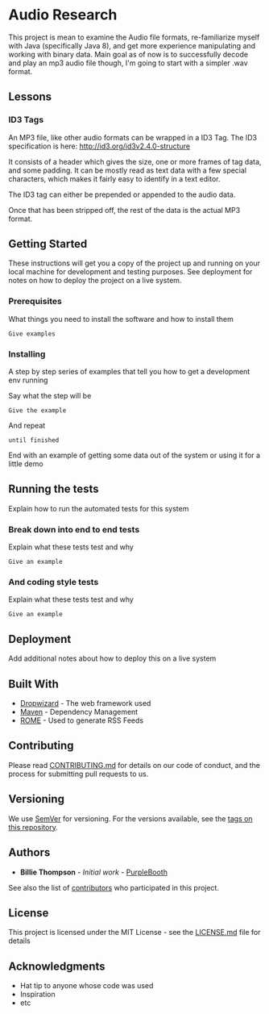 # Audio Research 

This project is mean to examine the Audio file formats, re-familiarize myself with Java (specifically Java 8), and get more experience manipulating and working with binary data. 
Main goal as of now is to successfully decode and play an mp3 audio file though, I'm going to start with a simpler .wav format. 

## Lessons
### ID3 Tags

An MP3 file, like other audio formats can be wrapped in a ID3 Tag.
The ID3 specification is here: http://id3.org/id3v2.4.0-structure

It consists of a header which gives the size, one or more frames of tag data, and some padding.
It can be mostly read as text data with a few special characters, which makes it fairly easy to identify in a text editor. 

The ID3 tag can either be prepended or appended to the audio data. 

Once that has been stripped off, the rest of the data is the actual MP3 format. 

## Getting Started

These instructions will get you a copy of the project up and running on your local machine for development and testing purposes. See deployment for notes on how to deploy the project on a live system.

### Prerequisites

What things you need to install the software and how to install them

```
Give examples
```

### Installing

A step by step series of examples that tell you how to get a development env running

Say what the step will be

```
Give the example
```

And repeat

```
until finished
```

End with an example of getting some data out of the system or using it for a little demo

## Running the tests

Explain how to run the automated tests for this system

### Break down into end to end tests

Explain what these tests test and why

```
Give an example
```

### And coding style tests

Explain what these tests test and why

```
Give an example
```

## Deployment

Add additional notes about how to deploy this on a live system

## Built With

* [Dropwizard](http://www.dropwizard.io/1.0.2/docs/) - The web framework used
* [Maven](https://maven.apache.org/) - Dependency Management
* [ROME](https://rometools.github.io/rome/) - Used to generate RSS Feeds

## Contributing

Please read [CONTRIBUTING.md](https://gist.github.com/PurpleBooth/b24679402957c63ec426) for details on our code of conduct, and the process for submitting pull requests to us.

## Versioning

We use [SemVer](http://semver.org/) for versioning. For the versions available, see the [tags on this repository](https://github.com/your/project/tags). 

## Authors

* **Billie Thompson** - *Initial work* - [PurpleBooth](https://github.com/PurpleBooth)

See also the list of [contributors](https://github.com/your/project/contributors) who participated in this project.

## License

This project is licensed under the MIT License - see the [LICENSE.md](LICENSE.md) file for details

## Acknowledgments

* Hat tip to anyone whose code was used
* Inspiration
* etc
